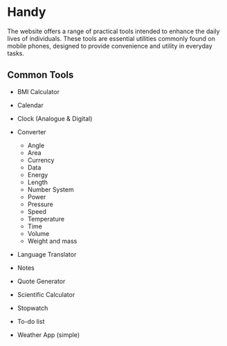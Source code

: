 # Handy

The website offers a range of practical tools intended to enhance the daily lives of individuals. These tools are essential utilities commonly found on mobile phones, designed to provide convenience and utility in everyday tasks.

## Common Tools

-   BMI Calculator
-   Calendar
-   Clock (Analogue & Digital)
-   Converter

    -   Angle
    -   Area
    -   Currency
    -   Data
    -   Energy
    -   Length
    -   Number System
    -   Power
    -   Pressure
    -   Speed
    -   Temperature
    -   Time
    -   Volume
    -   Weight and mass

-   Language Translator
-   Notes
-   Quote Generator
-   Scientific Calculator
-   Stopwatch
-   To-do list
-   Weather App (simple)
